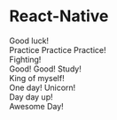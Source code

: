 # React-Native      
Good luck!  
Practice Practice Practice!  
Fighting!    
Good! Good! Study!   
King of myself!  
One day!  Unicorn!  
Day day up!  
Awesome Day!
